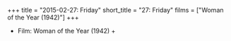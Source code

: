 +++
title = "2015-02-27: Friday"
short_title = "27: Friday"
films = ["Woman of the Year (1942)"]
+++


* Film: Woman of the Year (1942) +
